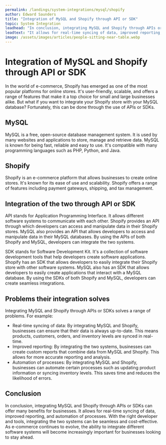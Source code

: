 ```yaml
---
permalink: /landings/system-integrations/mysql/shopify
author: Edward Saunders
title: "Integration of MySQL and Shopify through API or SDK"
topic: System Integration
leadhead: "In conclusion, integrating MySQL and Shopify through APIs or SDKs can offer many benefits for businesses"
leadtext: "It allows for real-time syncing of data, improved reporting, and automation of processes. With the right developer and tools, integrating the two systems can be seamless and cost-effective. As e-commerce continues to evolve, the ability to integrate different software systems will become increasingly important for businesses looking to stay ahead."
image: /assets/images/articles/people-sitting-near-table.webp
---
```

<div class="arttext">	<h1>Integration of MySQL and Shopify through API or SDK</h1>
	<p>In the world of e-commerce, Shopify has emerged as one of the most popular platforms for online stores. It's user-friendly, scalable, and offers a range of features that make it a top choice for small and large businesses alike. But what if you want to integrate your Shopify store with your MySQL database? Fortunately, this can be done through the use of APIs or SDKs.</p>
	<h2>MySQL</h2>
	<p>MySQL is a free, open-source database management system. It is used by many websites and applications to store, manage and retrieve data. MySQL is known for being fast, reliable and easy to use. It's compatible with many programming languages such as PHP, Python, and Java.</p>
	<h2>Shopify</h2>
	<p>Shopify is an e-commerce platform that allows businesses to create online stores. It's known for its ease of use and scalability. Shopify offers a range of features including payment gateways, shipping, and tax management.</p>
	<h2>Integration of the two through API or SDK</h2>
	<p>API stands for Application Programming Interface. It allows different software systems to communicate with each other. Shopify provides an API through which developers can access and manipulate data in their Shopify stores. MySQL also provides an API that allows developers to access and manipulate data in their MySQL databases. By using the APIs of both Shopify and MySQL, developers can integrate the two systems.</p>
	<p>SDK stands for Software Development Kit. It's a collection of software development tools that help developers create software applications. Shopify has an SDK that allows developers to easily integrate their Shopify store with other software systems. MySQL also has an SDK that allows developers to easily create applications that interact with a MySQL database. By using the SDKs of both Shopify and MySQL, developers can create seamless integrations.</p>
	<h2>Problems their integration solves</h2>
	<p>Integrating MySQL and Shopify through APIs or SDKs solves a range of problems. For example:</p>
	<ul>
		<li>Real-time syncing of data: By integrating MySQL and Shopify, businesses can ensure that their data is always up-to-date. This means products, customers, orders, and inventory levels are synced in real-time.</li>
		<li>Improved reporting: By integrating the two systems, businesses can create custom reports that combine data from MySQL and Shopify. This allows for more accurate reporting and analysis.</li>
		<li>Automation of processes: By integrating MySQL and Shopify, businesses can automate certain processes such as updating product information or syncing inventory levels. This saves time and reduces the likelihood of errors.</li>
	</ul>
	<h2>Conclusion</h2>
	<p>In conclusion, integrating MySQL and Shopify through APIs or SDKs can offer many benefits for businesses. It allows for real-time syncing of data, improved reporting, and automation of processes. With the right developer and tools, integrating the two systems can be seamless and cost-effective. As e-commerce continues to evolve, the ability to integrate different software systems will become increasingly important for businesses looking to stay ahead.</p>
</div>